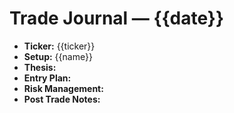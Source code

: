 # Trade Journal — {{date}}

- **Ticker:** {{ticker}}
- **Setup:** {{name}}
- **Thesis:**
- **Entry Plan:**
- **Risk Management:**
- **Post Trade Notes:**
